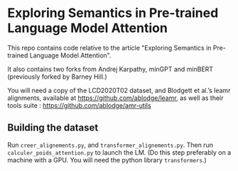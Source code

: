 # Exploring Semantics in Pre-trained Language Model Attention
This repo contains code relative to the article "Exploring Semantics in Pre-trained Language Model Attention".

It also contains two forks from Andrej Karpathy, minGPT and minBERT (previously forked by Barney Hill.)



You will need a copy of the LCD2020T02 dataset, and Blodgett et al.’s leamr alignments, available at https://github.com/ablodge/leamr, as well as their tools suite : https://github.com/ablodge/amr-utils

## Building the dataset

Run `creer_alignements.py`, and `transformer_alignements.py`. Then run `calculer_poids_attention.py` to launch the LM. (Do this step preferably on a machine with a GPU. You will need the python library `transformers`.)
